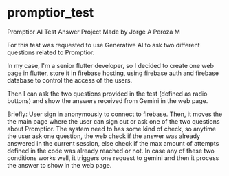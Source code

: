 # promptior_test

Promptior AI Test Answer Project
Made by Jorge A Peroza M


For this test was requested to use Generative AI to ask two different questions related to Promptior.

In my case, I'm a senior flutter developer, so I decided to create one web page in flutter, 
store it in firebase hosting, using firebase auth and firebase database to control the access of the users.

Then I can ask the two questions provided in the test (defined as radio buttons) and show the
answers received from Gemini in the web page.

Briefly: 
User sign in anonymously to connect to firebase.
Then, it moves the the main page where the user can sign out or ask one of the two questions about
Promptior.
The system need to has some kind of check, so anytime the user ask one question, the web check if 
the answer was already answered in the current session, else check if the max amount of attempts
defined in the code was already reached or not. 
In case any of these two conditions works well, it triggers one request to gemini and then it process
the answer to show in the web page.

